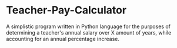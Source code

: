 # Teacher-Pay-Calculator
A simplistic program written in Python language for the purposes of determining a teacher's annual salary over X amount of years, while accounting for an annual percentage increase.
